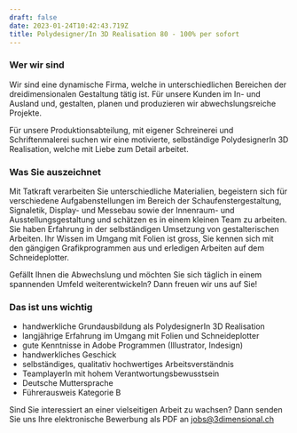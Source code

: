 ```yaml
---
draft: false
date: 2023-01-24T10:42:43.719Z
title: Polydesigner/In 3D Realisation 80 - 100% per sofort
---
```

### Wer wir sind

Wir sind eine dynamische Firma, welche in unterschiedlichen Bereichen der dreidimensionalen 
Gestaltung tätig ist. Für unsere Kunden im In- und Ausland und, gestalten, planen und produzieren wir abwechslungsreiche Projekte.

Für unsere Produktionsabteilung, mit eigener Schreinerei und Schriftenmalerei suchen wir eine motivierte, selbständige PolydesignerIn 3D Realisation, welche mit Liebe zum Detail arbeitet. 

### Was Sie auszeichnet

Mit Tatkraft verarbeiten Sie unterschiedliche Materialien, begeistern sich für verschiedene Aufgabenstellungen im Bereich der Schaufenstergestaltung, Signaletik, Display- und Messebau sowie der Innenraum- und Ausstellungsgestaltung und schätzen es in einem kleinen Team zu arbeiten. Sie haben Erfahrung in der selbständigen Umsetzung von gestalterischen Arbeiten. Ihr Wissen im Umgang mit Folien ist gross, Sie kennen sich mit den gängigen Grafikprogrammen aus und erledigen Arbeiten auf dem Schneideplotter. 

Gefällt Ihnen die Abwechslung und möchten Sie sich täglich in einem spannenden Umfeld weiterentwickeln? Dann freuen wir uns auf Sie!

### Das ist uns wichtig

* handwerkliche Grundausbildung als PolydesignerIn 3D Realisation
* langjährige Erfahrung im Umgang mit Folien und Schneideplotter
* gute Kenntnisse in Adobe Programmen (Illustrator, Indesign)
* handwerkliches Geschick
* selbständiges, qualitativ hochwertiges Arbeitsverständnis
* TeamplayerIn mit hohem Verantwortungsbewusstsein
* Deutsche Muttersprache
* Führerausweis Kategorie B

Sind Sie interessiert an einer vielseitigen Arbeit zu wachsen? Dann senden Sie uns Ihre elektronische Bewerbung als PDF an [jobs@3dimensional.ch](mailto:jobs@3dimensional.ch)